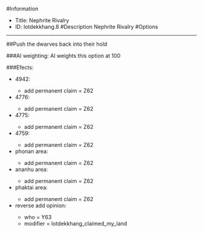 #Information
 - Title: Nephrite Rivalry
 - ID: lotdekkhang.8
#Description
Nephrite Rivalry
#Options

___
##Push the dwarves back into their hold

###AI weighting:
AI weights this option at 100


###Efects:<ul><li>4942:</li><ul><li>add permanent claim = Z62</li></ul><li>4776:</li><ul><li>add permanent claim = Z62</li></ul><li>4775:</li><ul><li>add permanent claim = Z62</li></ul><li>4759:</li><ul><li>add permanent claim = Z62</li></ul><li>phonan area:</li><ul><li>add permanent claim = Z62</li></ul><li>ananhu area:</li><ul><li>add permanent claim = Z62</li></ul><li>phaktai area:</li><ul><li>add permanent claim = Z62</li></ul><li>reverse add opinion:</li><ul><li>who = Y63</li><li>modifier = lotdekkhang_claimed_my_land</li></ul></ul>
